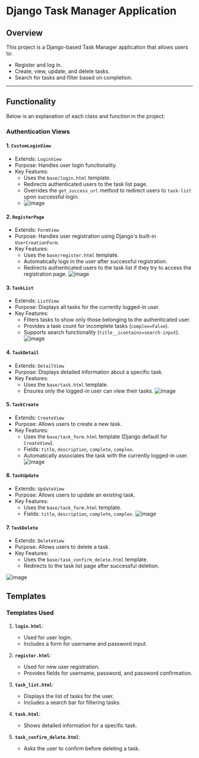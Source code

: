 # Django Task Manager Application

## Overview

This project is a Django-based Task Manager application that allows users to:
- Register and log in.
- Create, view, update, and delete tasks.
- Search for tasks and filter based on completion.

---

## **Functionality**

Below is an explanation of each class and function in the project:

### **Authentication Views**

#### 1. **`CustomLoginView`**
- Extends: `LoginView`
- Purpose: Handles user login functionality.
- Key Features:
  - Uses the `base/login.html` template.
  - Redirects authenticated users to the task list page.
  - Overrides the `get_success_url` method to redirect users to `task-list` upon successful login.
  - ![image](https://github.com/user-attachments/assets/c1b52ce5-cbd2-4de5-a6ff-eebeeb841936)


#### 2. **`RegisterPage`**
- Extends: `FormView`
- Purpose: Handles user registration using Django's built-in `UserCreationForm`.
- Key Features:
  - Uses the `base/register.html` template.
  - Automatically logs in the user after successful registration.
  - Redirects authenticated users to the task list if they try to access the registration page.
  ![image](https://github.com/user-attachments/assets/40ffad0a-0779-407a-a612-312905cb32cb)



#### 3. **`TaskList`**
- Extends: `ListView`
- Purpose: Displays all tasks for the currently logged-in user.
- Key Features:
  - Filters tasks to show only those belonging to the authenticated user.
  - Provides a task count for incomplete tasks (`complex=False`).
  - Supports search functionality (`title__icontains=search-input`).
    ![image](https://github.com/user-attachments/assets/78076107-d144-4d29-a88f-cced995ecec6)


#### 4. **`TaskDetail`**
- Extends: `DetailView`
- Purpose: Displays detailed information about a specific task.
- Key Features:
  - Uses the `base/task.html` template.
  - Ensures only the logged-in user can view their tasks.
    ![image](https://github.com/user-attachments/assets/83ffc8a6-4935-406a-a329-a69f459f3db9)


#### 5. **`TaskCreate`**
- Extends: `CreateView`
- Purpose: Allows users to create a new task.
- Key Features:
  - Uses the `base/task_form.html` template (Django default for `CreateView`).
  - Fields: `title`, `description`, `complete`, `complex`.
  - Automatically associates the task with the currently logged-in user.
    ![image](https://github.com/user-attachments/assets/3a468be6-6c41-49f5-b0d0-b2a85475c624)


#### 6. **`TaskUpdate`**
- Extends: `UpdateView`
- Purpose: Allows users to update an existing task.
- Key Features:
  - Uses the `base/task_form.html` template.
  - Fields: `title`, `description`, `complete`, `complex`.
    ![image](https://github.com/user-attachments/assets/8f7246ca-75ca-4dd4-9acd-e36e5fdc1328)


#### 7. **`TaskDelete`**
- Extends: `DeleteView`
- Purpose: Allows users to delete a task.
- Key Features:
  - Uses the `base/task_confirm_delete.html` template.
  - Redirects to the task list page after successful deletion.
    
![image](https://github.com/user-attachments/assets/b7b7a24d-69a4-4510-b586-801e7cd1912b)


## **Templates**

### **Templates Used**
1. **`login.html`**:
   - Used for user login.
   - Includes a form for username and password input.
   
2. **`register.html`**:
   - Used for new user registration.
   - Provides fields for username, password, and password confirmation.

3. **`task_list.html`**:
   - Displays the list of tasks for the user.
   - Includes a search bar for filtering tasks.

4. **`task.html`**:
   - Shows detailed information for a specific task.

5. **`task_confirm_delete.html`**:
   - Asks the user to confirm before deleting a task.

